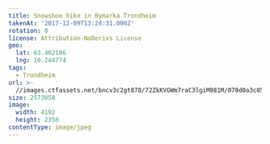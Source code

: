 ```yaml
---
title: Snowshoe hike in Bymarka Trondheim
takenAt: '2017-12-09T13:24:31.000Z'
rotation: 0
license: Attribution-NoDerivs License
geo:
  lat: 63.402186
  lng: 10.244774
tags:
  - Trondheim
url: >-
  //images.ctfassets.net/bncv3c2gt878/72ZkKVGWm7raC3lgiM081M/070d0a3c857cf0d7794f11aea02addd0/snowshoe-hike-in-bymarka-trondheim_24095976977_o
size: 2573058
image:
  width: 4192
  height: 2358
contentType: image/jpeg
---
```


